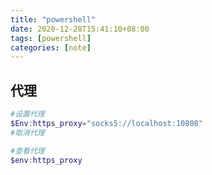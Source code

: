```yaml
---
title: "powershell"
date: 2020-12-28T15:41:10+08:00
tags: [powershell]
categories: [note]
---
```


## 代理
```powershell
#设置代理
$Env:https_proxy="socks5://localhost:10808"
#取消代理

#查看代理
$env:https_proxy
```